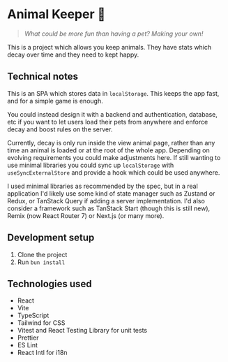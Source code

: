 # Animal Keeper 🐩

> _What could be more fun than having a pet? Making your own!_

This is a project which allows you keep animals. They have stats which decay over time and they need to kept happy.

## Technical notes

This is an SPA which stores data in `localStorage`. This keeps the app fast, and for a simple game is enough.

You could instead design it with a backend and authentication, database, etc if you want to let users load their pets from anywhere and enforce decay and boost rules on the server.

Currently, decay is only run inside the view animal page, rather than any time an animal is loaded or at the root of the whole app. 
Depending on evolving requirements you could make adjustments here. If still wanting to use minimal libraries you could sync up `localStorage`
with `useSyncExternalStore` and provide a hook which could be used anywhere. 

I used minimal libraries as recommended by the spec, but in a real application I'd likely use some kind of state manager such as Zustand or Redux, 
or TanStack Query if adding a server implementation. I'd also consider a framework such as TanStack Start (though this is still new), Remix (now React Router 7) 
or Next.js (or many more).

## Development setup

1. Clone the project
2. Run `bun install`

## Technologies used
- React
- Vite
- TypeScript
- Tailwind for CSS
- Vitest and React Testing Library for unit tests
- Prettier
- ES Lint
- React Intl for i18n